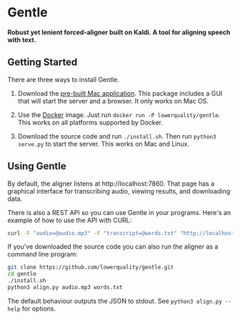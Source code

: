# Gentle
**Robust yet lenient forced-aligner built on Kaldi. A tool for aligning speech with text.**

## Getting Started

There are three ways to install Gentle.

1. Download the [pre-built Mac application](https://github.com/lowerquality/gentle/releases/latest). This package includes a GUI that will start the server and a browser. It only works on Mac OS.

2. Use the [Docker](https://www.docker.com/) image. Just run ```docker run -P lowerquality/gentle```. This works on all platforms supported by Docker.

3. Download the source code and run ```./install.sh```. Then run ```python3 serve.py``` to start the server. This works on Mac and Linux.

## Using Gentle

By default, the aligner listens at http://localhost:7860. That page has a graphical interface for transcribing audio, viewing results, and downloading data.

There is also a REST API so you can use Gentle in your programs. Here's an example of how to use the API with CURL:

```bash
curl -F "audio=@audio.mp3" -F "transcript=@words.txt" "http://localhost:7860/transcriptions?async=false"
```

If you've downloaded the source code you can also run the aligner as a command line program:

```bash
git clone https://github.com/lowerquality/gentle.git
cd gentle
./install.sh
python3 align.py audio.mp3 words.txt
```

The default behaviour outputs the JSON to stdout.  See `python3 align.py --help` for options.
